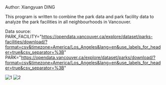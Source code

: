 Author: Xiangyuan DING

This program is written to combine the park data and park facility data to analyze the park facilities in all neighbourhoods in Vancouver.

Data source:
PARK_FACILITY="https://opendata.vancouver.ca/explore/dataset/parks-facilities/download/?format=csv&timezone=America/Los_Angeles&lang=en&use_labels_for_header=true&csv_separator=%3B"
PARK="https://opendata.vancouver.ca/explore/dataset/parks/download/?format=csv&timezone=America/Los_Angeles&lang=en&use_labels_for_header=true&csv_separator=%3B"

![1](./2023-09-08-235134.png)
![2](./2023-09-08-235351.png)
